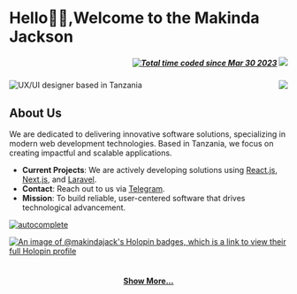 # Hello👋🏾,Welcome to the Makinda Jackson

<h5 align="right" style="display: 'flex'; align-items: center;">
  <a href="https://wakatime.com/@f0e8e56d-7a72-4c7a-bda6-99fd0af8a18d"><img src="https://wakatime.com/badge/user/f0e8e56d-7a72-4c7a-bda6-99fd0af8a18d.svg" alt="Total time coded since Mar 30 2023" /></a>
  <code><img src="https://visitor-badge.laobi.icu/badge?page_id=makindajack"></code>
</h5>

<img src="https://i.imgur.com/TdWkEkY.png" title="makinda jackson" alt="UX/UI designer based in Tanzania">

<img src="https://github-readme-streak-stats.herokuapp.com/?user=makinda-jackson&hide_border=true&date_format=M%20j%5B%2C%20Y%5D&ring=ECC697&fire=F64A24&background=DD272700&sideNums=F68653&currStreakLabel=86C5CB&sideLabels=86C5CB&currStreakNum=E35836" align="right" margin-bottom="20px">

<br>

## About Us

We are dedicated to delivering innovative software solutions, specializing in modern web development technologies. Based in Tanzania, we focus on creating impactful and scalable applications.

- **Current Projects**: We are actively developing solutions using [React.js](https://reactjs.org/), [Next.js](https://nextjs.org/), and [Laravel](https://laravel.com/).
- **Contact**: Reach out to us via [Telegram](https://t.me/makindajack).
- **Mission**: To build reliable, user-centered software that drives technological advancement.

[![autocomplete](https://codeium.com/badges/user/makindajack/autocomplete)](https://codeium.com/profile/makindajack)

[![An image of @makindajack's Holopin badges, which is a link to view their full Holopin profile](https://holopin.me/makindajack)](https://holopin.io/@makindajack)

<h4 align="center">
  <br>
  <a href="https://github.com/makinda-jackson?tab=repositories" title="Show Repositories">Show More...</a>
</h4>
